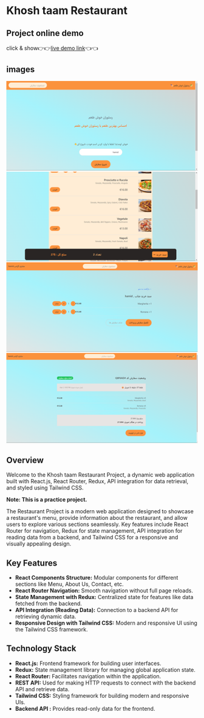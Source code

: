 # Khosh taam Restaurant

## Project online demo

click & show👉👉[live demo link](https://hamid-restaurant.vercel.app)👈👈

## images

![image1](./public/readme1.png)
![image3](./public/readme3.png)
![image4](./public/readme4.png)
![image5](./public/readme5.png) 

## Overview

Welcome to the Khosh taam Restaurant Project, a dynamic web application built with React.js, React Router, Redux, API integration for data retrieval, and styled using Tailwind CSS.

**Note: This is a practice project.**

The Restaurant Project is a modern web application designed to showcase a restaurant's menu, provide information about the restaurant, and allow users to explore various sections seamlessly. Key features include React Router for navigation, Redux for state management, API integration for reading data from a backend, and Tailwind CSS for a responsive and visually appealing design.

## Key Features

- **React Components Structure:** Modular components for different sections like Menu, About Us, Contact, etc.
- **React Router Navigation:** Smooth navigation without full page reloads.
- **State Management with Redux:** Centralized state for features like data fetched from the backend.
- **API Integration (Reading Data):** Connection to a backend API for retrieving dynamic data.
- **Responsive Design with Tailwind CSS:** Modern and responsive UI using the Tailwind CSS framework.

## Technology Stack

- **React.js:** Frontend framework for building user interfaces.
- **Redux:** State management library for managing global application state.
- **React Router:** Facilitates navigation within the application.
- **REST API:** Used for making HTTP requests to connect with the backend API and retrieve data.
- **Tailwind CSS:** Styling framework for building modern and responsive UIs.
- **Backend API :** Provides read-only data for the frontend.
